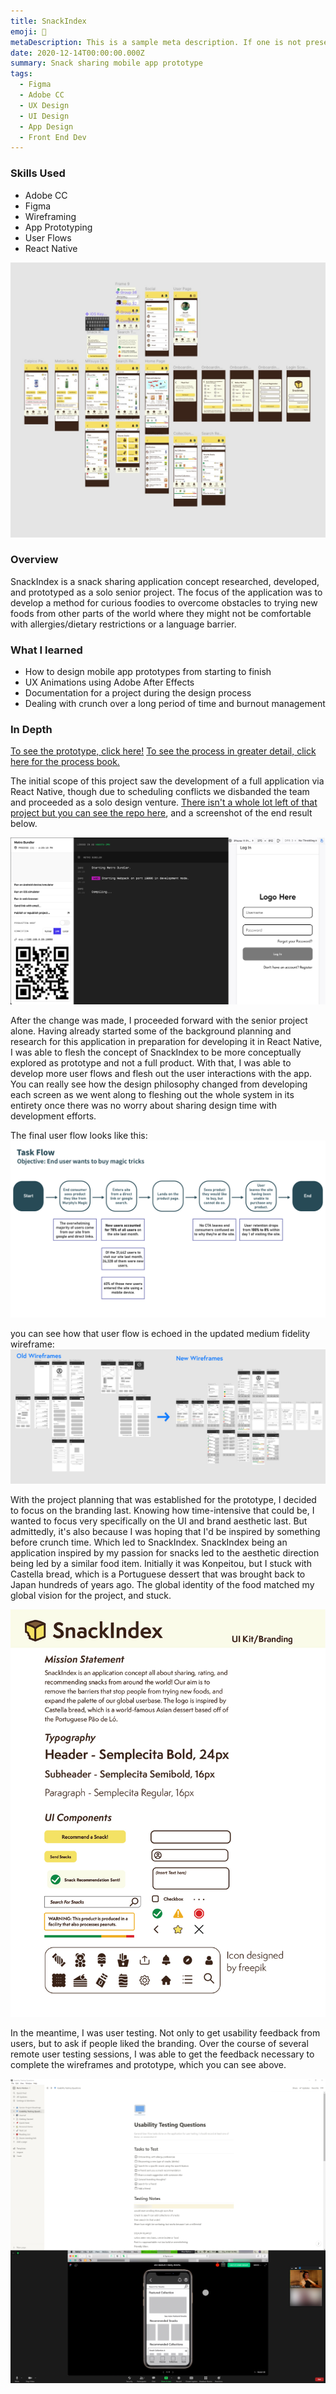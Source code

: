 ```yaml
---
title: SnackIndex
emoji: 🍰
metaDescription: This is a sample meta description. If one is not present in your page/project's front matter, the default metadata.desciption will be used instead.
date: 2020-12-14T00:00:00.000Z
summary: Snack sharing mobile app prototype
tags:
  - Figma
  - Adobe CC
  - UX Design
  - UI Design
  - App Design
  - Front End Dev
---
```


### Skills Used
  - Adobe CC
  - Figma
  - Wireframing
  - App Prototyping
  - User Flows
  - React Native

![SnackIndex High Fidelity Screens](/static/img/snackindex-header.jpg)

### Overview

SnackIndex is a snack sharing application concept researched, developed, and prototyped as a solo senior project. The focus of the application was to develop a method for curious foodies to overcome obstacles to trying new foods from other parts of the world where they might not be comfortable with allergies/dietary restrictions or a language barrier.

### What I learned
- How to design mobile app prototypes from starting to finish
- UX Animations using Adobe After Effects
- Documentation for a project during the design process
- Dealing with crunch over a long period of time and burnout management

### In Depth

[To see the prototype, click here!](https://www.figma.com/file/A6dFmsegL0kVUrVGeGxQm5/Snack-Index-Wireframe?node-id=0%3A1)
[To see the process in greater detail, click here for the process book.](https://www.dropbox.com/s/bicw5ht5xsr1rzq/Ren%20Blanding%20Book%20Combined.pdf?dl=0)

The initial scope of this project saw the development of a full application via React Native, though due to scheduling conflicts we disbanded the team and proceeded as a solo design venture. [There isn't a whole lot left of that project but you can see the repo here](https://github.com/rpremi12/SnackIndex/tree/main), and a screenshot of the end result below.

![demo of expo running the app demo](/static/img/expo-screenshot.jpg)

After the change was made, I proceeded forward with the senior project alone. Having already started some of the background planning and research for this application in preparation for developing it in React Native, I was able to flesh the concept of SnackIndex to be more conceptually explored as prototype and not a full product. With that, I was able to develop more user flows and flesh out the user interactions with the app. You can really see how the design philosophy changed from developing each screen as we went along to fleshing out the whole system in its entirety once there was no worry about sharing design time with development efforts.

The final user flow looks like this:
![user flow for SnackIndex](/static/img/task-flow.png)

you can see how that user flow is echoed in the updated medium fidelity wireframe:
![difference between wireframes](/static/img/wireframe-comparison.jpg)

With the project planning that was established for the prototype, I decided to focus on the branding last. Knowing how time-intensive that could be, I wanted to focus very specifically on the UI and brand aesthetic last. But admittedly, it's also because I was hoping that I'd be inspired by something before crunch time. Which led to SnackIndex. SnackIndex being an application inspired by my passion for snacks led to the aesthetic direction being led by a similar food item. Initially it was Konpeitou, but I stuck with Castella bread, which is a Portuguese dessert that was brought back to Japan hundreds of years ago. The global identity of the food matched my global vision for the project, and stuck. 

![SnackIndex Branding](/static/img/snackindex-branding.jpg)

In the meantime, I was user testing. Not only to get usability feedback from users, but to ask if people liked the branding. Over the course of several remote user testing sessions, I was able to get the feedback necessary to complete the wireframes and prototype, which you can see above.

![Zoom user testing session with anonymous user](/static/img/usability-testing-edited.jpg)






